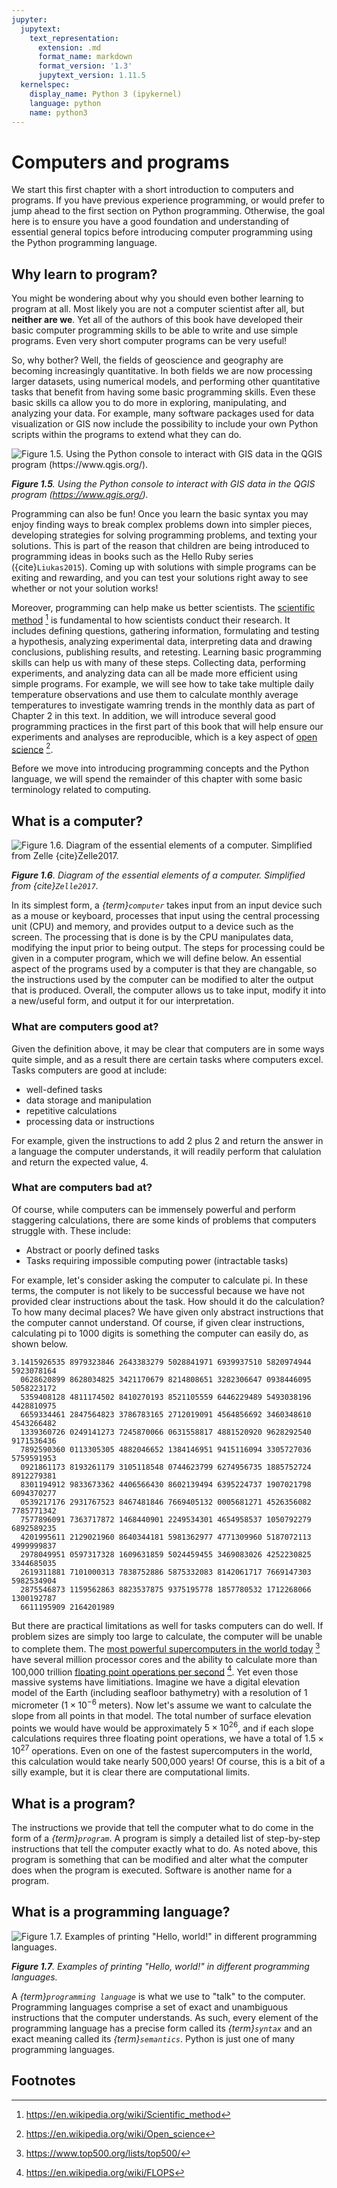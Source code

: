 ```yaml
---
jupyter:
  jupytext:
    text_representation:
      extension: .md
      format_name: markdown
      format_version: '1.3'
      jupytext_version: 1.11.5
  kernelspec:
    display_name: Python 3 (ipykernel)
    language: python
    name: python3
---
```


# Computers and programs

We start this first chapter with a short introduction to computers and programs. If you have previous experience programming, or would prefer to jump ahead to the first section on Python programming. Otherwise, the goal here is to ensure you have a good foundation and understanding of essential general topics before introducing computer programming using the Python programming language.


## Why learn to program?

You might be wondering about why you should even bother learning to program at all. Most likely you are not a computer scientist after all, but **neither are we**. Yet all of the authors of this book have developed their basic computer programming skills to be able to write and use simple programs. Even very short computer programs can be very useful!

So, why bother? Well, the fields of geoscience and geography are becoming increasingly quantitative. In both fields we are now processing larger datasets, using numerical models, and performing other quantitative tasks that benefit from having some basic programming skills. Even these basic skills ca allow you to do more in exploring, manipulating, and analyzing your data. For example, many software packages used for data visualization or GIS now include the possibility to include your own Python scripts within the programs to extend what they can do.

![_**Figure 1.5**. Using the Python console to interact with GIS data in the QGIS program (<https://www.qgis.org/>)._](../img/QGIS-Python.png)

_**Figure 1.5**. Using the Python console to interact with GIS data in the QGIS program (<https://www.qgis.org/>)._

Programming can also be fun! Once you learn the basic syntax you may enjoy finding ways to break complex problems down into simpler pieces, developing strategies for solving programming problems, and texting your solutions. This is part of the reason that children are being introduced to programming ideas in books such as the Hello Ruby series ({cite}`Liukas2015`). Coming up with solutions with simple programs can be exiting and rewarding, and you can test your solutions right away to see whether or not your solution works!

Moreover, programming can help make us better scientists. The [scientific method](https://en.wikipedia.org/wiki/Scientific_method) [^sci_method] is fundamental to how scientists conduct their research. It includes defining questions, gathering information, formulating and testing a hypothesis, analyzing experimental data, interpreting data and drawing conclusions, publishing results, and retesting. Learning basic programming skills can help us with many of these steps. Collecting data, performing experiments, and analyzing data can all be made more efficient using simple programs. For example, we will see how to take take multiple daily temperature observations and use them to calculate monthly average temperatures to investigate wamring trends in the monthly data as part of Chapter 2 in this text. In addition, we will introduce several good programming practices in the first part of this book that will help ensure our experiments and analyses are reproducible, which is a key aspect of [open science](https://en.wikipedia.org/wiki/Open_science) [^open_sci].

Before we move into introducing programming concepts and the Python language, we will spend the remainder of this chapter with some basic terminology related to computing.


## What is a computer?

![_**Figure 1.6**. Diagram of the essential elements of a computer. Simplified from Zelle {cite}`Zelle2017`._](../img/computer-diagram.png)

_**Figure 1.6**. Diagram of the essential elements of a computer. Simplified from {cite}`Zelle2017`._

In its simplest form, a *{term}`computer`* takes input from an input device such as a mouse or keyboard, processes that input using the central processing unit (CPU) and memory, and provides output to a device such as the screen. The processing that is done is by the CPU manipulates data, modifying the input prior to being output. The steps for processing could be given in a computer program, which we will define below. An essential aspect of the programs used by a computer is that they are changable, so the instructions used by the computer can be modified to alter the output that is produced. Overall, the computer allows us to take input, modify it into a new/useful form, and output it for our interpretation.


### What are computers good at?

Given the definition above, it may be clear that computers are in some ways quite simple, and as a result there are certain tasks where computers excel. Tasks computers are good at include:

- well-defined tasks
- data storage and manipulation
- repetitive calculations
- processing data or instructions

For example, given the instructions to add 2 plus 2 and return the answer in a language the computer understands, it will readily perform that calulation and return the expected value, 4.


### What are computers bad at?

Of course, while computers can be immensely powerful and perform staggering calculations, there are some kinds of problems that computers struggle with. These include:

- Abstract or poorly defined tasks
- Tasks requiring impossible computing power (intractable tasks)

For example, let's consider asking the computer to calculate pi. In these terms, the computer is not likely to be successful because we have not provided clear instructions about the task. How should it do the calculation? To how many decimal places? We have given only abstract instructions that the computer cannot understand. Of course, if given clear instructions, calculating pi to 1000 digits is something the computer can easily do, as shown below.

```
3.1415926535 8979323846 2643383279 5028841971 6939937510 5820974944 5923078164
  0628620899 8628034825 3421170679 8214808651 3282306647 0938446095 5058223172
  5359408128 4811174502 8410270193 8521105559 6446229489 5493038196 4428810975
  6659334461 2847564823 3786783165 2712019091 4564856692 3460348610 4543266482
  1339360726 0249141273 7245870066 0631558817 4881520920 9628292540 9171536436
  7892590360 0113305305 4882046652 1384146951 9415116094 3305727036 5759591953
  0921861173 8193261179 3105118548 0744623799 6274956735 1885752724 8912279381
  8301194912 9833673362 4406566430 8602139494 6395224737 1907021798 6094370277
  0539217176 2931767523 8467481846 7669405132 0005681271 4526356082 7785771342
  7577896091 7363717872 1468440901 2249534301 4654958537 1050792279 6892589235
  4201995611 2129021960 8640344181 5981362977 4771309960 5187072113 4999999837
  2978049951 0597317328 1609631859 5024459455 3469083026 4252230825 3344685035
  2619311881 7101000313 7838752886 5875332083 8142061717 7669147303 5982534904
  2875546873 1159562863 8823537875 9375195778 1857780532 1712268066 1300192787
  6611195909 2164201989
```

But there are practical limitations as well for tasks computers can do well. If problem sizes are simply too large to calculate, the computer will be unable to complete them. The [most powerful supercomputers in the world today](https://www.top500.org/lists/top500/) [^top500] have several million processor cores and the ability to calculate more than 100,000 trillion [floating point operations per second](https://en.wikipedia.org/wiki/FLOPS) [^flops]. Yet even those massive systems have limitiations. Imagine we have a digital elevation model of the Earth (including seafloor bathymetry) with a resolution of 1 micrometer ($1 \times 10^{-6}$ meters). Now let's assume we want to calculate the slope from all points in that model. The total number of surface elevation points we would have would be approximately $5 \times 10^{26}$, and if each slope calculations requires three floating point operations, we have a total of $1.5 \times 10^{27}$ operations. Even on one of the fastest supercomputers in the world, this calculation would take nearly 500,000 years! Of course, this is a bit of a silly example, but it is clear there are computational limits.


## What is a program?

The instructions we provide that tell the computer what to do come in the form of a *{term}`program`*.
A program is simply a detailed list of step-by-step instructions that tell the computer exactly what to do.
As noted above, this program is something that can be modified and alter what the computer does when the program is executed.
Software is another name for a program.


## What is a programming language?

![_**Figure 1.7**. Examples of printing "Hello, world!" in different programming languages._](../img/programming-languages.png)

_**Figure 1.7**. Examples of printing "Hello, world!" in different programming languages._

A *{term}`programming language`* is what we use to "talk" to the computer.
Programming languages comprise a set of exact and unambiguous instructions that the computer understands.
As such, every element of the programming language has a precise form called its *{term}`syntax`* and an exact meaning called its *{term}`semantics`*.
Python is just one of many programming languages.


## Footnotes

[^flops]: <https://en.wikipedia.org/wiki/FLOPS>
[^open_sci]: <https://en.wikipedia.org/wiki/Open_science>
[^sci_method]: <https://en.wikipedia.org/wiki/Scientific_method>
[^top500]: <https://www.top500.org/lists/top500/>
